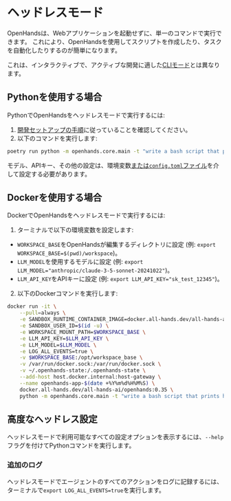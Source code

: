# ヘッドレスモード

OpenHandsは、Webアプリケーションを起動せずに、単一のコマンドで実行できます。
これにより、OpenHandsを使用してスクリプトを作成したり、タスクを自動化したりするのが簡単になります。

これは、インタラクティブで、アクティブな開発に適した[CLIモード](cli-mode)とは異なります。

## Pythonを使用する場合

PythonでOpenHandsをヘッドレスモードで実行するには:
1. [開発セットアップの手順](https://github.com/All-Hands-AI/OpenHands/blob/main/Development.md)に従っていることを確認してください。
2. 以下のコマンドを実行します:
```bash
poetry run python -m openhands.core.main -t "write a bash script that prints hi"
```

モデル、APIキー、その他の設定は、環境変数[または`config.toml`ファイル](https://github.com/All-Hands-AI/OpenHands/blob/main/config.template.toml)を介して設定する必要があります。

## Dockerを使用する場合

DockerでOpenHandsをヘッドレスモードで実行するには:

1. ターミナルで以下の環境変数を設定します:

- `WORKSPACE_BASE`をOpenHandsが編集するディレクトリに設定 (例: `export WORKSPACE_BASE=$(pwd)/workspace`)。
- `LLM_MODEL`を使用するモデルに設定 (例: `export LLM_MODEL="anthropic/claude-3-5-sonnet-20241022"`)。
- `LLM_API_KEY`をAPIキーに設定 (例: `export LLM_API_KEY="sk_test_12345"`)。

2. 以下のDockerコマンドを実行します:

```bash
docker run -it \
    --pull=always \
    -e SANDBOX_RUNTIME_CONTAINER_IMAGE=docker.all-hands.dev/all-hands-ai/runtime:0.35-nikolaik \
    -e SANDBOX_USER_ID=$(id -u) \
    -e WORKSPACE_MOUNT_PATH=$WORKSPACE_BASE \
    -e LLM_API_KEY=$LLM_API_KEY \
    -e LLM_MODEL=$LLM_MODEL \
    -e LOG_ALL_EVENTS=true \
    -v $WORKSPACE_BASE:/opt/workspace_base \
    -v /var/run/docker.sock:/var/run/docker.sock \
    -v ~/.openhands-state:/.openhands-state \
    --add-host host.docker.internal:host-gateway \
    --name openhands-app-$(date +%Y%m%d%H%M%S) \
    docker.all-hands.dev/all-hands-ai/openhands:0.35 \
    python -m openhands.core.main -t "write a bash script that prints hi"
```

## 高度なヘッドレス設定

ヘッドレスモードで利用可能なすべての設定オプションを表示するには、`--help`フラグを付けてPythonコマンドを実行します。

### 追加のログ

ヘッドレスモードでエージェントのすべてのアクションをログに記録するには、ターミナルで`export LOG_ALL_EVENTS=true`を実行します。
